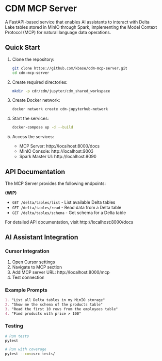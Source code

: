 # CDM MCP Server

A FastAPI-based service that enables AI assistants to interact with Delta Lake tables stored in MinIO through Spark, implementing the Model Context Protocol (MCP) for natural language data operations.


## Quick Start

1. Clone the repository:
   ```bash
   git clone https://github.com/kbase/cdm-mcp-server.git
   cd cdm-mcp-server
   ```

2. Create required directories:
   ```bash
   mkdir -p cdr/cdm/jupyter/cdm_shared_workspace
   ```

3. Create Docker network:
   ```bash
   docker network create cdm-jupyterhub-network
   ```

4. Start the services:
   ```bash
   docker-compose up -d --build
   ```

5. Access the services:
   - MCP Server: http://localhost:8000/docs
   - MinIO Console: http://localhost:9003
   - Spark Master UI: http://localhost:8090

## API Documentation

The MCP Server provides the following endpoints:

**(WIP)**
- `GET /delta/tables/list` - List available Delta tables
- `GET /delta/tables/read` - Read data from a Delta table
- `GET /delta/tables/schema` - Get schema for a Delta table

For detailed API documentation, visit http://localhost:8000/docs

## AI Assistant Integration

### Cursor Integration

1. Open Cursor settings
2. Navigate to MCP section
3. Add MCP server URL: http://localhost:8000/mcp
4. Test connection

### Example Prompts

```markdown
1. "List all Delta tables in my MinIO storage"
2. "Show me the schema of the products table"
3. "Read the first 10 rows from the employees table"
4. "Find products with price > 100"
```

### Testing

```bash
# Run tests
pytest

# Run with coverage
pytest --cov=src tests/
```
